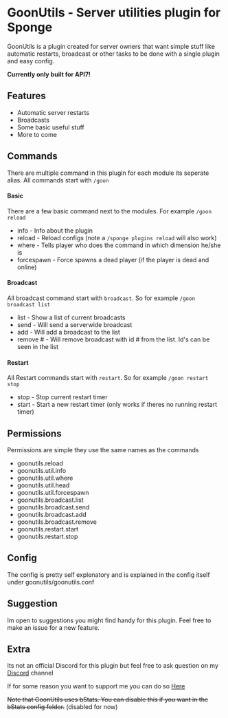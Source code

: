 # GoonUtils - Server utilities plugin for Sponge
GoonUtils is a plugin created for server owners that want simple stuff like automatic restarts, broadcast or other tasks to be done with a single plugin and easy config.

**Currently only built for API7!**
## Features
* Automatic server restarts
* Broadcasts
* Some basic useful stuff
* More to come

## Commands
There are multiple command in this plugin for each module its seperate alias.
All commands start with `/goon`
#### Basic
There are a few basic command next to the modules. For example `/goon reload`
* info - Info about the plugin
* reload - Reload configs (note a `/sponge plugins reload` will also work)
* where - Tells player who does the command in which dimension he/she is
* forcespawn - Force spawns a dead player (if the player is dead and online)
#### Broadcast
All broadcast command start with `broadcast`. So for example `/goon broadcast list`
* list - Show a list of current broadcasts
* send - Will send a serverwide broadcast
* add - Will add a broadcast to the list
* remove # - Will remove broadcast with id # from the list. Id's can be seen in the list

#### Restart
All Restart commands start with `restart`. So for example `/goon restart stop`
* stop - Stop current restart timer
* start - Start a new restart timer (only works if theres no running restart timer)

## Permissions
Permissions are simple they use the same names as the commands
* goonutils.reload
* goonutils.util.info
* goonutils.util.where
* goonutils.util.head
* goonutils.util.forcespawn
* goonutils.broadcast.list
* goonutils.broadcast.send
* goonutils.broadcast.add
* goonutils.broadcast.remove
* goonutils.restart.start
* goonutils.restart.stop

## Config
The config is pretty self explenatory and is explained in the config itself under goonutils/goonutils.conf

## Suggestion
Im open to suggestions you might find handy for this plugin. Feel free to make an issue for a new feature.


## Extra
Its not an official Discord for this plugin but feel free to ask question on my [Discord](https://discord.gg/5AyyXYz) channel

If for some reason you want to support me you can do so [Here](https://www.paypal.me/daanbroere)

~~Note that GoonUtils uses bStats. You can disable this if you want in the bStats config folder.~~ (disabled for now)


